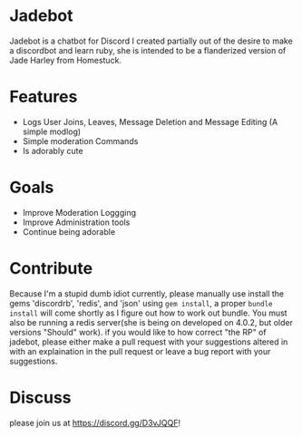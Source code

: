 # Jadebot
Jadebot is a chatbot for Discord I created partially out of the desire to make a discordbot and learn ruby, she is intended to be a flanderized version of Jade Harley from Homestuck.

# Features
- Logs User Joins, Leaves, Message Deletion and Message Editing (A simple modlog)
- Simple moderation Commands
- Is adorably cute

# Goals
- Improve Moderation Loggging
- Improve Administration tools
- Continue being adorable

# Contribute
Because I'm a stupid dumb idiot currently, please manually use install the gems 'discordrb', 'redis', and 'json' using `gem install`, a proper `bundle install` will come shortly as I figure out how to work out bundle. You must also be running a redis server(she is being on developed on 4.0.2, but older versions "Should" work). if you would like to how correct "the RP" of jadebot, please either make a pull request with your suggestions altered in with an explaination in the pull request or leave a bug report with your suggestions.

# Discuss
please join us at <https://discord.gg/D3vJQQF>!
